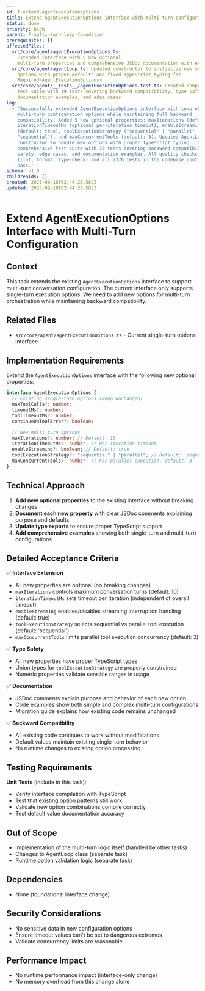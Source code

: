 ```yaml
---
id: T-extend-agentexecutionoptions
title: Extend AgentExecutionOptions interface with multi-turn configuration
status: done
priority: high
parent: F-multi-turn-loop-foundation
prerequisites: []
affectedFiles:
  src/core/agent/agentExecutionOptions.ts:
    Extended interface with 5 new optional
    multi-turn properties and comprehensive JSDoc documentation with examples
  src/core/agent/agentLoop.ts: Updated constructor to initialize new multi-turn
    options with proper defaults and fixed TypeScript typing for
    Required<AgentExecutionOptions>
  src/core/agent/__tests__/agentExecutionOptions.test.ts: Created comprehensive
    test suite with 19 tests covering backward compatibility, type safety,
    documentation examples, and edge cases
log:
  - 'Successfully extended AgentExecutionOptions interface with comprehensive
    multi-turn configuration options while maintaining full backward
    compatibility. Added 5 new optional properties: maxIterations (default: 10),
    iterationTimeoutMs (optional per-iteration timeout), enableStreaming
    (default: true), toolExecutionStrategy ("sequential" | "parallel", default:
    "sequential"), and maxConcurrentTools (default: 3). Updated AgentLoop
    constructor to handle new options with proper TypeScript typing. Implemented
    comprehensive test suite with 19 tests covering backward compatibility, type
    safety, edge cases, and documentation examples. All quality checks pass
    (lint, format, type-check) and all 2376 tests in the codebase continue to
    pass.'
schema: v1.0
childrenIds: []
created: 2025-09-18T02:44:20.582Z
updated: 2025-09-18T02:44:20.582Z
---
```


# Extend AgentExecutionOptions Interface with Multi-Turn Configuration

## Context

This task extends the existing `AgentExecutionOptions` interface to support multi-turn conversation configuration. The current interface only supports single-turn execution options. We need to add new options for multi-turn orchestration while maintaining backward compatibility.

## Related Files

- `src/core/agent/agentExecutionOptions.ts` - Current single-turn options interface

## Implementation Requirements

Extend the `AgentExecutionOptions` interface with the following new optional properties:

```typescript
interface AgentExecutionOptions {
  // Existing single-turn options (keep unchanged)
  maxToolCalls?: number;
  timeoutMs?: number;
  toolTimeoutMs?: number;
  continueOnToolError?: boolean;

  // New multi-turn options
  maxIterations?: number; // Default: 10
  iterationTimeoutMs?: number; // Per-iteration timeout
  enableStreaming?: boolean; // Default: true
  toolExecutionStrategy?: "sequential" | "parallel"; // Default: 'sequential'
  maxConcurrentTools?: number; // For parallel execution, default: 3
}
```

## Technical Approach

1. **Add new optional properties** to the existing interface without breaking changes
2. **Document each new property** with clear JSDoc comments explaining purpose and defaults
3. **Update type exports** to ensure proper TypeScript support
4. **Add comprehensive examples** showing both single-turn and multi-turn configurations

## Detailed Acceptance Criteria

✅ **Interface Extension**

- All new properties are optional (no breaking changes)
- `maxIterations` controls maximum conversation turns (default: 10)
- `iterationTimeoutMs` sets timeout per iteration (independent of overall timeout)
- `enableStreaming` enables/disables streaming interruption handling (default: true)
- `toolExecutionStrategy` selects sequential vs parallel tool execution (default: 'sequential')
- `maxConcurrentTools` limits parallel tool execution concurrency (default: 3)

✅ **Type Safety**

- All new properties have proper TypeScript types
- Union types for `toolExecutionStrategy` are properly constrained
- Numeric properties validate sensible ranges in usage

✅ **Documentation**

- JSDoc comments explain purpose and behavior of each new option
- Code examples show both simple and complex multi-turn configurations
- Migration guide explains how existing code remains unchanged

✅ **Backward Compatibility**

- All existing code continues to work without modifications
- Default values maintain existing single-turn behavior
- No runtime changes to existing option processing

## Testing Requirements

**Unit Tests** (include in this task):

- Verify interface compilation with TypeScript
- Test that existing option patterns still work
- Validate new option combinations compile correctly
- Test default value documentation accuracy

## Out of Scope

- Implementation of the multi-turn logic itself (handled by other tasks)
- Changes to AgentLoop class (separate task)
- Runtime option validation logic (separate task)

## Dependencies

- None (foundational interface change)

## Security Considerations

- No sensitive data in new configuration options
- Ensure timeout values can't be set to dangerous extremes
- Validate concurrency limits are reasonable

## Performance Impact

- No runtime performance impact (interface-only change)
- No memory overhead from this change alone
